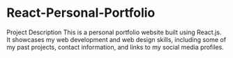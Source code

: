# React-Personal-Portfolio

Project Description
This is a personal portfolio website built using React.js. It showcases my web development and web design skills, including some of my past projects, contact information, and links to my social media profiles.
